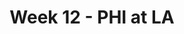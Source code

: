 ---
layout: game
title: Week 12 - PHI at LA
season: 2024
game_id: 2024_12_PHI_LA
away_team: PHI
home_team: LA
---